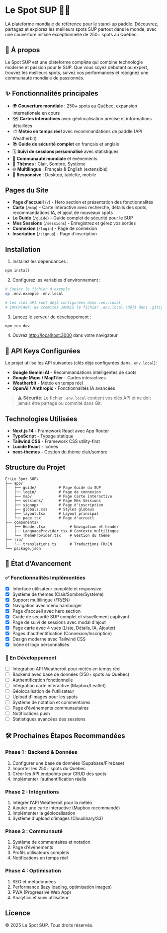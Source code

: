# Le Spot SUP 🏄‍♂️

LA plateforme mondiale de référence pour le stand-up paddle. Découvrez, partagez et explorez les meilleurs spots SUP partout dans le monde, avec une couverture initiale exceptionnelle de 250+ spots au Québec.

## 📖 À propos

Le Spot SUP est une plateforme complète qui combine technologie moderne et passion pour le SUP. Que vous soyez débutant ou expert, trouvez les meilleurs spots, suivez vos performances et rejoignez une communauté mondiale de passionnés.

## ✨ Fonctionnalités principales

- 🌍 **Couverture mondiale** : 250+ spots au Québec, expansion internationale en cours
- 🗺️ **Cartes interactives** avec géolocalisation précise et informations détaillées
- ⛅ **Météo en temps réel** avec recommandations de paddle (API Weatherbit)
- 📚 **Guide de sécurité complet** en français et anglais
- 🗓️ **Suivi de sessions personnalisé** avec statistiques
- 👥 **Communauté mondiale** et événements
- 🎨 **Thèmes** : Clair, Sombre, Système
- 🌐 **Multilingue** : Français & English (extensible)
- 📱 **Responsive** : Desktop, tablette, mobile

## Pages du Site

- **Page d'accueil** (`/`) - Hero section et présentation des fonctionnalités
- **Carte** (`/map`) - Carte interactive avec recherche, détails des spots, recommandations IA, et ajout de nouveaux spots
- **Le Guide** (`/guide`) - Guide complet de sécurité pour le SUP
- **Mes Sessions** (`/sessions`) - Enregistrez et gérez vos sorties
- **Connexion** (`/login`) - Page de connexion
- **Inscription** (`/signup`) - Page d'inscription

## Installation

1. Installez les dépendances :
```bash
npm install
```

2. Configurez les variables d'environnement :
```bash
# Copiez le fichier d'exemple
cp .env.example .env.local

# Les clés API sont déjà configurées dans .env.local
# IMPORTANT: Ne commitez JAMAIS le fichier .env.local (déjà dans .gitignore)
```

3. Lancez le serveur de développement :
```bash
npm run dev
```

4. Ouvrez [http://localhost:3000](http://localhost:3000) dans votre navigateur

## 🔑 API Keys Configurées

Le projet utilise les API suivantes (clés déjà configurées dans `.env.local`):

- **Google Gemini AI** - Recommandations intelligentes de spots
- **Google Maps / MapTiler** - Cartes interactives
- **Weatherbit** - Météo en temps réel
- **OpenAI / Anthropic** - Fonctionnalités IA avancées

> ⚠️ **Sécurité**: Le fichier `.env.local` contient vos clés API et ne doit jamais être partagé ou commité dans Git.

## Technologies Utilisées

- **Next.js 14** - Framework React avec App Router
- **TypeScript** - Typage statique
- **Tailwind CSS** - Framework CSS utility-first
- **Lucide React** - Icônes
- **next-themes** - Gestion du thème clair/sombre

## Structure du Projet

```
E:\Le Spot SUP\
├── app/
│   ├── guide/          # Page Guide du SUP
│   ├── login/          # Page de connexion
│   ├── map/            # Page Carte interactive
│   ├── sessions/       # Page Mes Sessions
│   ├── signup/         # Page d'inscription
│   ├── globals.css     # Styles globaux
│   ├── layout.tsx      # Layout principal
│   └── page.tsx        # Page d'accueil
├── components/
│   ├── Header.tsx           # Navigation et header
│   ├── LanguageProvider.tsx # Contexte multilingue
│   └── ThemeProvider.tsx    # Gestion du thème
├── lib/
│   └── translations.ts      # Traductions FR/EN
└── package.json
```

## 🚀 État d'Avancement

### ✅ Fonctionnalités Implémentées

- [x] Interface utilisateur complète et responsive
- [x] Système de thèmes (Clair/Sombre/Système)
- [x] Support multilingue (FR/EN)
- [x] Navigation avec menu hamburger
- [x] Page d'accueil avec hero section
- [x] Guide de sécurité SUP complet et visuellement captivant
- [x] Page de suivi de sessions avec modal d'ajout
- [x] Page carte avec 4 vues (Liste, Détails, IA, Ajouter)
- [x] Pages d'authentification (Connexion/Inscription)
- [x] Design moderne avec Tailwind CSS
- [x] Icône et logo personnalisés

### 🔄 En Développement

- [ ] Intégration API Weatherbit pour météo en temps réel
- [ ] Backend avec base de données (250+ spots au Québec)
- [ ] Authentification fonctionnelle
- [ ] Intégration carte interactive (Mapbox/Leaflet)
- [ ] Géolocalisation de l'utilisateur
- [ ] Upload d'images pour les spots
- [ ] Système de notation et commentaires
- [ ] Page d'événements communautaires
- [ ] Notifications push
- [ ] Statistiques avancées des sessions

## 🛠️ Prochaines Étapes Recommandées

### Phase 1 : Backend & Données
1. Configurer une base de données (Supabase/Firebase)
2. Importer les 250+ spots du Québec
3. Créer les API endpoints pour CRUD des spots
4. Implémenter l'authentification réelle

### Phase 2 : Intégrations
1. Intégrer l'API Weatherbit pour la météo
2. Ajouter une carte interactive (Mapbox recommandé)
3. Implémenter la géolocalisation
4. Système d'upload d'images (Cloudinary/S3)

### Phase 3 : Communauté
1. Système de commentaires et notation
2. Page d'événements
3. Profils utilisateurs complets
4. Notifications en temps réel

### Phase 4 : Optimisation
1. SEO et métadonnées
2. Performance (lazy loading, optimisation images)
3. PWA (Progressive Web App)
4. Analytics et suivi utilisateur

## Licence

© 2025 Le Spot SUP. Tous droits réservés.
